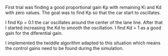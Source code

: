 First trial was finding a good proportional gain Kp with remaining Ki and Kd with zero values. The goal was to find Kp so that the car start to oscillates.

I find Kp = 0.1 the car oscillates around the center of the lane line. After that I started increasing the Kd to smooth the oscillation. I find Kd = 1 as a good gain for the diferential gain.

I implemented the twiddle algorithm adapted to this situation which means the control gains need to be found during the simulation.